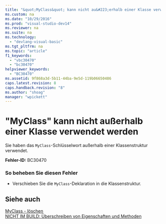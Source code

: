 ```yaml
---
title: "&quot;MyClass&quot; kann nicht au&#223;erhalb einer Klasse verwendet werden"
ms.custom: na
ms.date: "10/29/2016"
ms.prod: "visual-studio-dev14"
ms.reviewer: na
ms.suite: na
ms.technology: 
  - "devlang-visual-basic"
ms.tgt_pltfrm: na
ms.topic: "article"
f1_keywords: 
  - "vbc30470"
  - "bc30470"
helpviewer_keywords: 
  - "BC30470"
ms.assetid: 9f868a3d-5b11-44ba-9e5d-119b06650486
caps.latest.revision: 8
caps.handback.revision: "8"
ms.author: "shoag"
manager: "wpickett"
---
```

# &quot;MyClass&quot; kann nicht au&#223;erhalb einer Klasse verwendet werden
Sie haben das `MyClass`\-Schlüsselwort außerhalb einer Klassenstruktur verwendet.  
  
 **Fehler\-ID:** BC30470  
  
### So beheben Sie diesen Fehler  
  
-   Verschieben Sie die `MyClass`\-Deklaration in die Klassenstruktur.  
  
## Siehe auch  
 [MyClass \- löschen](assetId:///5db36f9b-f796-4b6a-ba34-cac1fde6eb62)   
 [NICHT IM BUILD: Überschreiben von Eigenschaften und Methoden](assetId:///2167e8f5-1225-4b13-9ebd-02591ba90213)